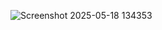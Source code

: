 ![Screenshot 2025-05-18 134353](https://github.com/user-attachments/assets/28709176-22d4-4875-8f61-48f8b77e937b)
